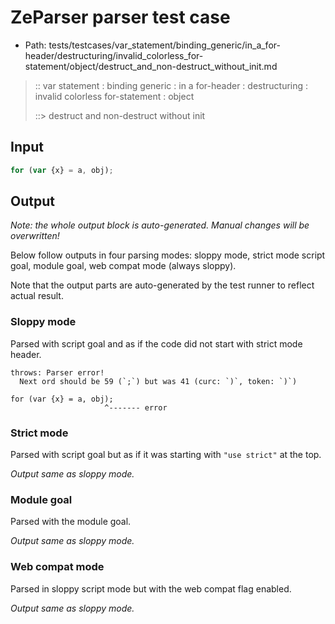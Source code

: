 # ZeParser parser test case

- Path: tests/testcases/var_statement/binding_generic/in_a_for-header/destructuring/invalid_colorless_for-statement/object/destruct_and_non-destruct_without_init.md

> :: var statement : binding generic : in a for-header : destructuring : invalid colorless for-statement : object
>
> ::> destruct and non-destruct without init

## Input

`````js
for (var {x} = a, obj);
`````

## Output

_Note: the whole output block is auto-generated. Manual changes will be overwritten!_

Below follow outputs in four parsing modes: sloppy mode, strict mode script goal, module goal, web compat mode (always sloppy).

Note that the output parts are auto-generated by the test runner to reflect actual result.

### Sloppy mode

Parsed with script goal and as if the code did not start with strict mode header.

`````
throws: Parser error!
  Next ord should be 59 (`;`) but was 41 (curc: `)`, token: `)`)

for (var {x} = a, obj);
                     ^------- error
`````

### Strict mode

Parsed with script goal but as if it was starting with `"use strict"` at the top.

_Output same as sloppy mode._

### Module goal

Parsed with the module goal.

_Output same as sloppy mode._

### Web compat mode

Parsed in sloppy script mode but with the web compat flag enabled.

_Output same as sloppy mode._
